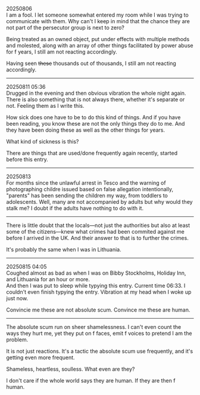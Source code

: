 20250806\
I am a fool. I let someone somewhat entered my room while I was trying to communicate with them. Why can't I keep in mind that the chance they are not part of the persecutor group is next to zero?

Being treated as an owned object, put under effects with multiple methods and molested, along with an array of other things facilitated by power abuse for f years, I still am not reacting accordingly.

Having seen <s>these</s> thousands out of thousands, I still am not reacting accordingly.

---

20250811 05:36\
Drugged in the evening and then obvious vibration the whole night again. There is also something that is not always there, whether it's separate or not. Feeling them as I write this.

How sick does one have to be to do this kind of things. And if you have been reading, you know these are not the only things they do to me. And they have been doing these as well as the other things for years.

What kind of sickness is this?

There are things that are used/done frequently again recently, started before this entry.

---

20250813\
For months since the unlawful arrest in Tesco and the warning of photographing childre issued based on false allegation intentionally, "parents" has been sending the children my way, from toddlers to adolescents. Well, many are not accompanied by adults but why would they stalk me? I doubt if the adults have nothing to do with it.

---

There is little doubt that the locals—not just the authorities but also at least some of the citizens—knew what crimes had been commited against me before I arrived in the UK. And their answer to that is to further the crimes.

It's probably the same when I was in Lithuania.

---

20250815 04:05\
Coughed almost as bad as when I was on Bibby Stockholms, Holiday Inn, and Lithuania for an hour or more.\
And then I was put to sleep while typying this entry. Current time 06:33. I couldn't even finish typying the entry. Vibration at my head when I woke up just now.

Convincie me these are not absolute scum. Convince me these are human.

---

The absolute scum run on sheer shamelessness. I can't even count the ways they hurt me, yet they put on f faces, emit f voices to pretend I am the problem.

It is not just reactions. It's a tactic the absolute scum use frequently, and it's getting even more frequent.

Shameless, heartless, soulless. What even are they?

I don't care if the whole world says they are human. If they are then f human.
